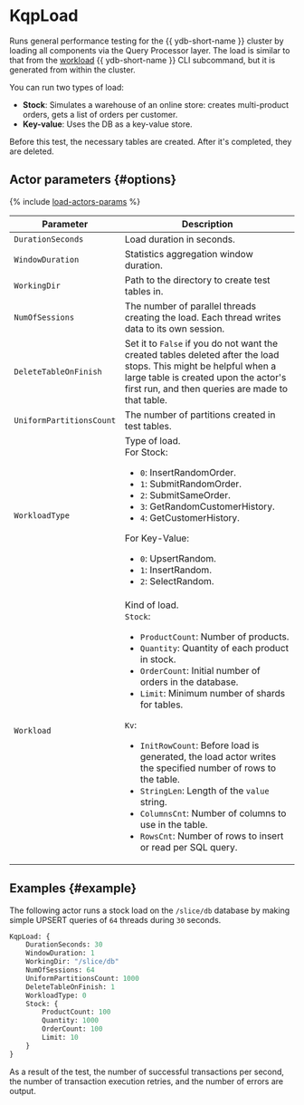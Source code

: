 # KqpLoad

Runs general performance testing for the {{ ydb-short-name }} cluster by loading all components via the Query Processor layer. The load is similar to that from the [workload](../reference/ydb-cli/commands/workload/index.md) {{ ydb-short-name }} CLI subcommand, but it is generated from within the cluster.

You can run two types of load:

* **Stock**: Simulates a warehouse of an online store: creates multi-product orders, gets a list of orders per customer.
* **Key-value**: Uses the DB as a key-value store.

Before this test, the necessary tables are created. After it's completed, they are deleted.

## Actor parameters {#options}

{% include [load-actors-params](../_includes/load-actors-params.md) %}

| Parameter | Description |
--- | ---
| `DurationSeconds` | Load duration in seconds. |
| `WindowDuration` | Statistics aggregation window duration. |
| `WorkingDir` | Path to the directory to create test tables in. |
| `NumOfSessions` | The number of parallel threads creating the load. Each thread writes data to its own session. |
| `DeleteTableOnFinish` | Set it to `False` if you do not want the created tables deleted after the load stops. This might be helpful when a large table is created upon the actor's first run, and then queries are made to that table. |
| `UniformPartitionsCount` | The number of partitions created in test tables. |
| `WorkloadType` | Type of load.<br>For Stock:<ul><li>`0`: InsertRandomOrder.</li><li>`1`: SubmitRandomOrder.</li><li>`2`: SubmitSameOrder.</li><li>`3`: GetRandomCustomerHistory.</li><li>`4`: GetCustomerHistory.</li></ul>For Key-Value:<ul><li>`0`: UpsertRandom.</li><li>`1`: InsertRandom.</li><li>`2`: SelectRandom.</li></ul> |
| `Workload` | Kind of load.<br>`Stock`:<ul><li>`ProductCount`: Number of products.</li><li>`Quantity`: Quantity of each product in stock.</li><li>`OrderCount`: Initial number of orders in the database.</li><li>`Limit`: Minimum number of shards for tables.</li></ul>`Kv`:<ul><li>`InitRowCount`: Before load is generated, the load actor writes the specified number of rows to the table.</li><li>`StringLen`: Length of the `value` string.</li><li>`ColumnsCnt`: Number of columns to use in the table.</li><li>`RowsCnt`: Number of rows to insert or read per SQL query.</li></ul> |

## Examples {#example}

The following actor runs a stock load on the `/slice/db` database by making simple UPSERT queries of `64` threads during `30` seconds.

```proto
KqpLoad: {
    DurationSeconds: 30
    WindowDuration: 1
    WorkingDir: "/slice/db"
    NumOfSessions: 64
    UniformPartitionsCount: 1000
    DeleteTableOnFinish: 1
    WorkloadType: 0
    Stock: {
        ProductCount: 100
        Quantity: 1000
        OrderCount: 100
        Limit: 10
    }
}
```

As a result of the test, the number of successful transactions per second, the number of transaction execution retries, and the number of errors are output.
